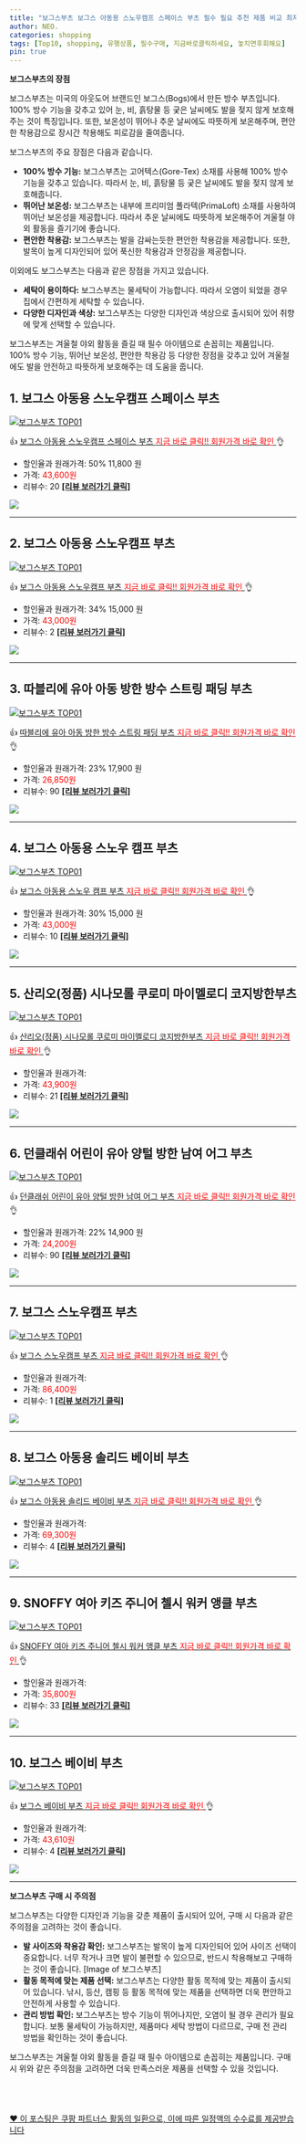 ```yaml
---
title: "보그스부츠 보그스 아동용 스노우캠프 스페이스 부츠 필수 필요 추천 제품 비교 최저 가격 비교 장점 구매 후기 구매평"
author: NEO.
categories: shopping
tags: [Top10, shopping, 유행상품, 필수구매, 지금바로클릭하세요, 놓치면후회해요]
pin: true
---
```

**보그스부츠의 장점**

보그스부츠는 미국의 아웃도어 브랜드인 보그스(Bogs)에서 만든 방수 부츠입니다. 100% 방수 기능을 갖추고 있어 눈, 비, 흙탕물 등 궂은 날씨에도 발을 젖지 않게 보호해주는 것이 특징입니다. 또한, 보온성이 뛰어나 추운 날씨에도 따뜻하게 보온해주며, 편안한 착용감으로 장시간 착용해도 피로감을 줄여줍니다.

보그스부츠의 주요 장점은 다음과 같습니다.

* **100% 방수 기능:** 보그스부츠는 고어텍스(Gore-Tex) 소재를 사용해 100% 방수 기능을 갖추고 있습니다. 따라서 눈, 비, 흙탕물 등 궂은 날씨에도 발을 젖지 않게 보호해줍니다.
* **뛰어난 보온성:** 보그스부츠는 내부에 프리미엄 폴라텍(PrimaLoft) 소재를 사용하여 뛰어난 보온성을 제공합니다. 따라서 추운 날씨에도 따뜻하게 보온해주어 겨울철 야외 활동을 즐기기에 좋습니다.
* **편안한 착용감:** 보그스부츠는 발을 감싸는듯한 편안한 착용감을 제공합니다. 또한, 발목이 높게 디자인되어 있어 푹신한 착용감과 안정감을 제공합니다.

이외에도 보그스부츠는 다음과 같은 장점을 가지고 있습니다.

* **세탁이 용이하다:** 보그스부츠는 물세탁이 가능합니다. 따라서 오염이 되었을 경우 집에서 간편하게 세탁할 수 있습니다.
* **다양한 디자인과 색상:** 보그스부츠는 다양한 디자인과 색상으로 출시되어 있어 취향에 맞게 선택할 수 있습니다.

보그스부츠는 겨울철 야외 활동을 즐길 때 필수 아이템으로 손꼽히는 제품입니다. 100% 방수 기능, 뛰어난 보온성, 편안한 착용감 등 다양한 장점을 갖추고 있어 겨울철에도 발을 안전하고 따뜻하게 보호해주는 데 도움을 줍니다.

   

## 1. 보그스 아동용 스노우캠프 스페이스 부츠

[![보그스부츠 TOP01](https://thumbnail10.coupangcdn.com/thumbnails/remote/490x490ex/image/retail/images/2021/10/25/18/7/9ee6ed78-dc02-4ce4-8601-f04abffb2d66.jpg)](https://link.coupang.com/re/AFFSDP?lptag=AF3617701&subid=GithubCoopas&pageKey=6143530724&traceid=V0-153&itemId=11804602626&vendorItemId=79078154774)


👍 [보그스 아동용 스노우캠프 스페이스 부츠 <font color=red> 지금 바로 클릭!! 회원가격 바로 확인 </font> ](https://link.coupang.com/re/AFFSDP?lptag=AF3617701&subid=GithubCoopas&pageKey=6143530724&traceid=V0-153&itemId=11804602626&vendorItemId=79078154774) 👌 


- 할인율과 원래가격: 50%  11,800   원
- 가격: <span style='color:red'>43,600원</span>
- 리뷰수: 20  [**[리뷰 보러가기 클릭]**](https://link.coupang.com/re/AFFSDP?lptag=AF3617701&subid=GithubCoopas&pageKey=6143530724&traceid=V0-153&itemId=11804602626&vendorItemId=79078154774)

[![](/discount_price.png)](https://link.coupang.com/re/AFFSDP?lptag=AF3617701&subid=GithubCoopas&pageKey=6143530724&traceid=V0-153&itemId=11804602626&vendorItemId=79078154774)

---


   

## 2. 보그스 아동용 스노우캠프 부츠

[![보그스부츠 TOP01](https://thumbnail8.coupangcdn.com/thumbnails/remote/490x490ex/image/retail/images/7921740556969865-397ae8f0-829c-4a4d-baad-a8bb0f644e81.jpg)](https://link.coupang.com/re/AFFSDP?lptag=AF3617701&subid=GithubCoopas&pageKey=6761725420&traceid=V0-153&itemId=15847951513&vendorItemId=83058738995)


👍 [보그스 아동용 스노우캠프 부츠 <font color=red> 지금 바로 클릭!! 회원가격 바로 확인 </font> ](https://link.coupang.com/re/AFFSDP?lptag=AF3617701&subid=GithubCoopas&pageKey=6761725420&traceid=V0-153&itemId=15847951513&vendorItemId=83058738995) 👌 


- 할인율과 원래가격: 34%  15,000   원
- 가격: <span style='color:red'>43,000원</span>
- 리뷰수: 2  [**[리뷰 보러가기 클릭]**](https://link.coupang.com/re/AFFSDP?lptag=AF3617701&subid=GithubCoopas&pageKey=6761725420&traceid=V0-153&itemId=15847951513&vendorItemId=83058738995)

[![](/discount_price.png)](https://link.coupang.com/re/AFFSDP?lptag=AF3617701&subid=GithubCoopas&pageKey=6761725420&traceid=V0-153&itemId=15847951513&vendorItemId=83058738995)

---


   

## 3. 따블리에 유아 아동 방한 방수 스트링 패딩 부츠

[![보그스부츠 TOP01](https://thumbnail7.coupangcdn.com/thumbnails/remote/490x490ex/image/vendor_inventory/a2a0/d4b3d2ec45fb2234bb8879180d3b13d447fa4cf0d64776f8f3b62e2cb470.jpg)](https://link.coupang.com/re/AFFSDP?lptag=AF3617701&subid=GithubCoopas&pageKey=6919452528&traceid=V0-153&itemId=16703837359&vendorItemId=83921343211)


👍 [따블리에 유아 아동 방한 방수 스트링 패딩 부츠 <font color=red> 지금 바로 클릭!! 회원가격 바로 확인 </font> ](https://link.coupang.com/re/AFFSDP?lptag=AF3617701&subid=GithubCoopas&pageKey=6919452528&traceid=V0-153&itemId=16703837359&vendorItemId=83921343211) 👌 


- 할인율과 원래가격: 23%  17,900   원
- 가격: <span style='color:red'>26,850원</span>
- 리뷰수: 90  [**[리뷰 보러가기 클릭]**](https://link.coupang.com/re/AFFSDP?lptag=AF3617701&subid=GithubCoopas&pageKey=6919452528&traceid=V0-153&itemId=16703837359&vendorItemId=83921343211)

[![](/discount_price.png)](https://link.coupang.com/re/AFFSDP?lptag=AF3617701&subid=GithubCoopas&pageKey=6919452528&traceid=V0-153&itemId=16703837359&vendorItemId=83921343211)

---


   

## 4. 보그스 아동용 스노우 캠프 부츠

[![보그스부츠 TOP01](https://thumbnail8.coupangcdn.com/thumbnails/remote/490x490ex/image/retail/images/716462315483120-525dac94-891d-476c-b456-7cfccdd4a4a1.jpg)](https://link.coupang.com/re/AFFSDP?lptag=AF3617701&subid=GithubCoopas&pageKey=6820728013&traceid=V0-153&itemId=16165108229&vendorItemId=83360685863)


👍 [보그스 아동용 스노우 캠프 부츠 <font color=red> 지금 바로 클릭!! 회원가격 바로 확인 </font> ](https://link.coupang.com/re/AFFSDP?lptag=AF3617701&subid=GithubCoopas&pageKey=6820728013&traceid=V0-153&itemId=16165108229&vendorItemId=83360685863) 👌 


- 할인율과 원래가격: 30%  15,000   원
- 가격: <span style='color:red'>43,000원</span>
- 리뷰수: 10  [**[리뷰 보러가기 클릭]**](https://link.coupang.com/re/AFFSDP?lptag=AF3617701&subid=GithubCoopas&pageKey=6820728013&traceid=V0-153&itemId=16165108229&vendorItemId=83360685863)

[![](/discount_price.png)](https://link.coupang.com/re/AFFSDP?lptag=AF3617701&subid=GithubCoopas&pageKey=6820728013&traceid=V0-153&itemId=16165108229&vendorItemId=83360685863)

---


   

## 5. 산리오(정품) 시나모롤 쿠로미 마이멜로디 코지방한부츠

[![보그스부츠 TOP01](https://thumbnail10.coupangcdn.com/thumbnails/remote/490x490ex/image/vendor_inventory/9477/eaeb49f2a4cefaed5cfc72756dae4ab5e5ae497556c0d891263fd958cf1a.JPG)](https://link.coupang.com/re/AFFSDP?lptag=AF3617701&subid=GithubCoopas&pageKey=7679453159&traceid=V0-153&itemId=20507819010&vendorItemId=87585717092)


👍 [산리오(정품) 시나모롤 쿠로미 마이멜로디 코지방한부츠 <font color=red> 지금 바로 클릭!! 회원가격 바로 확인 </font> ](https://link.coupang.com/re/AFFSDP?lptag=AF3617701&subid=GithubCoopas&pageKey=7679453159&traceid=V0-153&itemId=20507819010&vendorItemId=87585717092) 👌 


- 할인율과 원래가격: 
- 가격: <span style='color:red'>43,900원</span>
- 리뷰수: 21  [**[리뷰 보러가기 클릭]**](https://link.coupang.com/re/AFFSDP?lptag=AF3617701&subid=GithubCoopas&pageKey=7679453159&traceid=V0-153&itemId=20507819010&vendorItemId=87585717092)

[![](/discount_price.png)](https://link.coupang.com/re/AFFSDP?lptag=AF3617701&subid=GithubCoopas&pageKey=7679453159&traceid=V0-153&itemId=20507819010&vendorItemId=87585717092)

---


   

## 6. 던클래쉬 어린이 유아 양털 방한 남여 어그 부츠

[![보그스부츠 TOP01](https://thumbnail10.coupangcdn.com/thumbnails/remote/490x490ex/image/vendor_inventory/9f3c/3f12b100b767286b50da7c197ef6cf13ab9eef7ad2eba654230dd0a3948c.JPG)](https://link.coupang.com/re/AFFSDP?lptag=AF3617701&subid=GithubCoopas&pageKey=7704952968&traceid=V0-153&itemId=20639002192&vendorItemId=87712607015)


👍 [던클래쉬 어린이 유아 양털 방한 남여 어그 부츠 <font color=red> 지금 바로 클릭!! 회원가격 바로 확인 </font> ](https://link.coupang.com/re/AFFSDP?lptag=AF3617701&subid=GithubCoopas&pageKey=7704952968&traceid=V0-153&itemId=20639002192&vendorItemId=87712607015) 👌 


- 할인율과 원래가격: 22%  14,900   원
- 가격: <span style='color:red'>24,200원</span>
- 리뷰수: 90  [**[리뷰 보러가기 클릭]**](https://link.coupang.com/re/AFFSDP?lptag=AF3617701&subid=GithubCoopas&pageKey=7704952968&traceid=V0-153&itemId=20639002192&vendorItemId=87712607015)

[![](/discount_price.png)](https://link.coupang.com/re/AFFSDP?lptag=AF3617701&subid=GithubCoopas&pageKey=7704952968&traceid=V0-153&itemId=20639002192&vendorItemId=87712607015)

---


   

## 7. 보그스 스노우캠프 부츠

[![보그스부츠 TOP01](https://thumbnail7.coupangcdn.com/thumbnails/remote/490x490ex/image/vendor_inventory/96a4/b0676098fea0e6e17d7958f5e15418e3d151e6f71e6cb8233c885ca68ac0.jpg)](https://link.coupang.com/re/AFFSDP?lptag=AF3617701&subid=GithubCoopas&pageKey=6820312815&traceid=V0-153&itemId=16163144109&vendorItemId=84824994608)


👍 [보그스 스노우캠프 부츠 <font color=red> 지금 바로 클릭!! 회원가격 바로 확인 </font> ](https://link.coupang.com/re/AFFSDP?lptag=AF3617701&subid=GithubCoopas&pageKey=6820312815&traceid=V0-153&itemId=16163144109&vendorItemId=84824994608) 👌 


- 할인율과 원래가격: 
- 가격: <span style='color:red'>86,400원</span>
- 리뷰수: 1  [**[리뷰 보러가기 클릭]**](https://link.coupang.com/re/AFFSDP?lptag=AF3617701&subid=GithubCoopas&pageKey=6820312815&traceid=V0-153&itemId=16163144109&vendorItemId=84824994608)

[![](/discount_price.png)](https://link.coupang.com/re/AFFSDP?lptag=AF3617701&subid=GithubCoopas&pageKey=6820312815&traceid=V0-153&itemId=16163144109&vendorItemId=84824994608)

---


   

## 8. 보그스 아동용 솔리드 베이비 부츠

[![보그스부츠 TOP01](https://thumbnail10.coupangcdn.com/thumbnails/remote/490x490ex/image/retail/images/2020/10/16/15/0/ec8086f8-37a4-43db-83ee-1666c90cdb0c.jpg)](https://link.coupang.com/re/AFFSDP?lptag=AF3617701&subid=GithubCoopas&pageKey=4500389308&traceid=V0-153&itemId=3999513025&vendorItemId=71832968633)


👍 [보그스 아동용 솔리드 베이비 부츠 <font color=red> 지금 바로 클릭!! 회원가격 바로 확인 </font> ](https://link.coupang.com/re/AFFSDP?lptag=AF3617701&subid=GithubCoopas&pageKey=4500389308&traceid=V0-153&itemId=3999513025&vendorItemId=71832968633) 👌 


- 할인율과 원래가격: 
- 가격: <span style='color:red'>69,300원</span>
- 리뷰수: 4  [**[리뷰 보러가기 클릭]**](https://link.coupang.com/re/AFFSDP?lptag=AF3617701&subid=GithubCoopas&pageKey=4500389308&traceid=V0-153&itemId=3999513025&vendorItemId=71832968633)

[![](/discount_price.png)](https://link.coupang.com/re/AFFSDP?lptag=AF3617701&subid=GithubCoopas&pageKey=4500389308&traceid=V0-153&itemId=3999513025&vendorItemId=71832968633)

---


   

## 9. SNOFFY 여아 키즈 주니어 첼시 워커 앵클 부츠

[![보그스부츠 TOP01](https://thumbnail8.coupangcdn.com/thumbnails/remote/490x490ex/image/vendor_inventory/1017/93e62c4a24e6876bac1399cf1344a96bd355fe573ef44c962217fb378168.jpg)](https://link.coupang.com/re/AFFSDP?lptag=AF3617701&subid=GithubCoopas&pageKey=7612486399&traceid=V0-153&itemId=20164585776&vendorItemId=87256927315)


👍 [SNOFFY 여아 키즈 주니어 첼시 워커 앵클 부츠 <font color=red> 지금 바로 클릭!! 회원가격 바로 확인 </font> ](https://link.coupang.com/re/AFFSDP?lptag=AF3617701&subid=GithubCoopas&pageKey=7612486399&traceid=V0-153&itemId=20164585776&vendorItemId=87256927315) 👌 


- 할인율과 원래가격: 
- 가격: <span style='color:red'>35,800원</span>
- 리뷰수: 33  [**[리뷰 보러가기 클릭]**](https://link.coupang.com/re/AFFSDP?lptag=AF3617701&subid=GithubCoopas&pageKey=7612486399&traceid=V0-153&itemId=20164585776&vendorItemId=87256927315)

[![](/discount_price.png)](https://link.coupang.com/re/AFFSDP?lptag=AF3617701&subid=GithubCoopas&pageKey=7612486399&traceid=V0-153&itemId=20164585776&vendorItemId=87256927315)

---


   

## 10. 보그스 베이비 부츠

[![보그스부츠 TOP01](https://thumbnail7.coupangcdn.com/thumbnails/remote/490x490ex/image/retail/images/717326031738257-a6a2bbde-7664-470e-8446-e67e794b8326.jpg)](https://link.coupang.com/re/AFFSDP?lptag=AF3617701&subid=GithubCoopas&pageKey=6820728026&traceid=V0-153&itemId=16165108314&vendorItemId=83360685923)


👍 [보그스 베이비 부츠 <font color=red> 지금 바로 클릭!! 회원가격 바로 확인 </font> ](https://link.coupang.com/re/AFFSDP?lptag=AF3617701&subid=GithubCoopas&pageKey=6820728026&traceid=V0-153&itemId=16165108314&vendorItemId=83360685923) 👌 


- 할인율과 원래가격: 
- 가격: <span style='color:red'>43,610원</span>
- 리뷰수: 4  [**[리뷰 보러가기 클릭]**](https://link.coupang.com/re/AFFSDP?lptag=AF3617701&subid=GithubCoopas&pageKey=6820728026&traceid=V0-153&itemId=16165108314&vendorItemId=83360685923)

[![](/discount_price.png)](https://link.coupang.com/re/AFFSDP?lptag=AF3617701&subid=GithubCoopas&pageKey=6820728026&traceid=V0-153&itemId=16165108314&vendorItemId=83360685923)

---
**보그스부츠 구매 시 주의점**

보그스부츠는 다양한 디자인과 기능을 갖춘 제품이 출시되어 있어, 구매 시 다음과 같은 주의점을 고려하는 것이 좋습니다.

* **발 사이즈와 착용감 확인:** 보그스부츠는 발목이 높게 디자인되어 있어 사이즈 선택이 중요합니다. 너무 작거나 크면 발이 불편할 수 있으므로, 반드시 착용해보고 구매하는 것이 좋습니다.
[Image of 보그스부츠]
* **활동 목적에 맞는 제품 선택:** 보그스부츠는 다양한 활동 목적에 맞는 제품이 출시되어 있습니다. 낚시, 등산, 캠핑 등 활동 목적에 맞는 제품을 선택하면 더욱 편안하고 안전하게 사용할 수 있습니다.
* **관리 방법 확인:** 보그스부츠는 방수 기능이 뛰어나지만, 오염이 될 경우 관리가 필요합니다. 보통 물세탁이 가능하지만, 제품마다 세탁 방법이 다르므로, 구매 전 관리 방법을 확인하는 것이 좋습니다.

보그스부츠는 겨울철 야외 활동을 즐길 때 필수 아이템으로 손꼽히는 제품입니다. 구매 시 위와 같은 주의점을 고려하면 더욱 만족스러운 제품을 선택할 수 있을 것입니다.<br><br><br><br><br> [ ❤  이 포스팅은 쿠팡 파트너스 활동의 일환으로, 이에 따른 일정액의 수수료를 제공받습니다](https://link.coupang.com/a/bcEFyh)